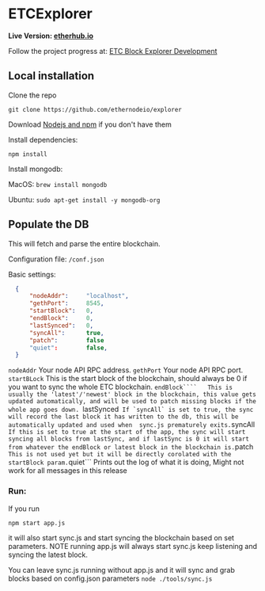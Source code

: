 # ETCExplorer

<b>Live Version: [etherhub.io](http://etherhub.io)</b>

Follow the project progress at: [ETC Block Explorer Development](https://github.com/ethernodeio/explorer)

## Local installation

Clone the repo

`git clone https://github.com/ethernodeio/explorer`

Download [Nodejs and npm](https://docs.npmjs.com/getting-started/installing-node "Nodejs install") if you don't have them

Install dependencies:

`npm install`

Install mongodb:

MacOS: `brew install mongodb`

Ubuntu: `sudo apt-get install -y mongodb-org`

## Populate the DB

This will fetch and parse the entire blockchain.

Configuration file: `/conf.json`

Basic settings:
```json
  {
      "nodeAddr":     "localhost",
      "gethPort":     8545,
      "startBlock":   0,
      "endBlock":     0,
      "lastSynced":   0,      
      "syncAll":      true,
      "patch":        false
      "quiet":        false,
  }
```

```nodeAddr```    Your node API RPC address.
```gethPort```    Your node API RPC port.
```startBLock```  This is the start block of the blockchain, should always be 0 if you want to sync the whole ETC blockchain.
```endBlock````   This is usually the 'latest'/'newest' block in the blockchain, this value gets updated automatically, and will be used to patch missing blocks if the whole app goes down.
```lastSynced```  If `syncAll` is set to true, the sync will record the last block it has written to the db, this will be automatically updated and used when  sync.js prematurely exits.
```syncAll```     If this is set to true at the start of the app, the sync will start syncing all blocks from lastSync, and if lastSync is 0 it will start from whatever the endBlock or latest block in the blockchain is.
```patch```       This is not used yet but it will be directly corolated with the startBlock param.
```quiet```       Prints out the log of what it is doing, Might not work for all messages in this release

### Run:
If you run

  `npm start app.js`

it will also start sync.js and start syncing the blockchain based on set parameters. NOTE running app.js will always start sync.js keep listening and syncing the latest block.

You can leave sync.js running without app.js and it will sync and grab blocks based on config.json parameters
`node ./tools/sync.js`
